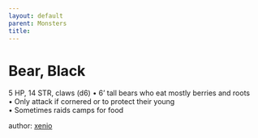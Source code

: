 ```yaml
---
layout: default
parent: Monsters 
title: 
--- 
```

# Bear, Black
5 HP, 14 STR, claws (d6)
• 6’ tall bears who eat mostly berries and roots  
• Only attack if cornered or to protect their young  
• Sometimes raids camps for food  




author: [xenio](https://xenioinabottle.blogspot.com/2021/02/classic-monsters-for-cairnito-part-1.html) 


